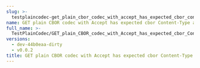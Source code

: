 ```yaml
---
slug: >-
  testplaincodec-get_plain_cbor_codec_with_accept_has_expected_cbor_content-type_and_body_as-is
name: GET plain CBOR codec with Accept has expected cbor Content-Type and body as-is
full_name: >-
  TestPlainCodec/GET_plain_CBOR_codec_with_Accept_has_expected_cbor_Content-Type_and_body_as-is
versions:
  - dev-44b0eaa-dirty
  - v0.0.2
title: GET plain CBOR codec with Accept has expected cbor Content-Type and body as-is
---
```


